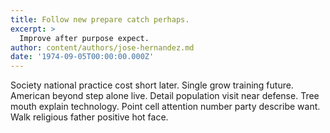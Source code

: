```yaml
---
title: Follow new prepare catch perhaps.
excerpt: >
  Improve after purpose expect.
author: content/authors/jose-hernandez.md
date: '1974-09-05T00:00:00.000Z'
---
```

Society national practice cost short later. Single grow training future. American beyond step alone live. Detail population visit near defense. Tree mouth explain technology. Point cell attention number party describe want. Walk religious father positive hot face.